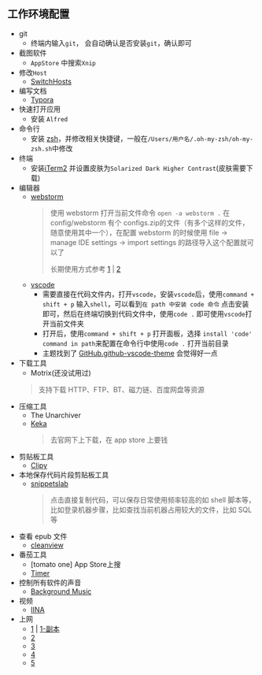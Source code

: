 ## 工作环境配置
- git
    - 终端内输入`git`， 会自动确认是否安装`git`，确认即可
- 截图软件
    - `AppStore` 中搜索`Xnip`
- 修改`Host`
    - [SwitchHosts](https://github.com/oldj/SwitchHosts)
- 编写文档
    - [Typora](https://www.typora.io/)
- 快速打开应用
    - 安装 `Alfred`
- 命令行
    - 安装 [zsh](https://ohmyz.sh/#install)，并修改相关快捷键，一般在`/Users/用户名/.oh-my-zsh/oh-my-zsh.sh`中修改
- 终端
    - 安装[iTerm2](https://iterm2.com/) 并设置皮肤为`Solarized Dark Higher Contrast`(皮肤需要下载)
- 编辑器
    - [webstorm](https://xclient.info/s/web-storm.html)
        > 使用 webstorm 打开当前文件命令 `open -a webstorm .`
        > 在 config/webstorm 有个 configs.zip的文件（有多个这样的文件，随意使用其中一个），在配置 webstorm 的时候使用 file -> manage IDE settings -> import settings 的路径导入这个配置就可以了
        > 
        > 长期使用方式参考 [1](https://xclient.info/a/b11e938b-10b5-83bc-7cc7-3012aba930f8.html) | [2](https://zhile.io/2020/11/18/jetbrains-eval-reset-da33a93d.html)
    - [vscode](https://code.visualstudio.com/)
        - 需要直接在代码文件内，打开`vscode`，安装`vscode`后，使用`command + shift + p` 输入`shell`，可以看到`在 path 中安装 code 命令`
         点击安装即可，然后在终端切换到代码文件中，使用`code .` 即可使用`vscode`打开当前文件夹
        - 打开后，使用`command + shift + p` 打开面板，选择 `install 'code' command in path`来配置在命令行中使用`code .` 打开当前目录  
        - 主题找到了 [GitHub.github-vscode-theme](https://marketplace.visualstudio.com/items?itemName=GitHub.github-vscode-theme) 会觉得好一点
- 下载工具
    - Motrix(还没试用过)
    > 支持下载 HTTP、FTP、BT、磁力链、百度网盘等资源    
- 压缩工具
    - The Unarchiver
    - [Keka](https://www.keka.io/en/)
        > 去官网下上下载，在 app store 上要钱
- 剪贴板工具
    - [Clipy](https://clipy-app.com/)
- 本地保存代码片段剪贴板工具
  - [snippetslab](https://xclient.info/s/snippetslab.html)
    > 点击直接复制代码，可以保存日常使用频率较高的如 shell 脚本等，比如登录机器步骤，比如查找当前机器占用较大的文件，比如 SQL 等
- 查看 epub 文件
    - [cleanview](https://xclient.info/s/clearview.html)    
- 番茄工具
    - [tomato one]  App Store上搜
    - [Timer](https://github.com/michaelvillar/timer-app)
- 控制所有软件的声音
    - [Background Music](https://github.com/kyleneideck/BackgroundMusic)
- 视频
    - [IINA](https://iina.io/)
- 上网
    - [1](https://github.com/vpncn/vpncn.github.io) | [1-副本](https://github.com/vpnforchina/vpnforchina.github.io) 
    - [2](https://glados.one/console)    
    - [3](https://lightyearapp.live/zh/pricing?payment=all)
    - [4](http://strongvpn.com/)
    - [5](https://www.fastvpncn.com/expressvpn)
